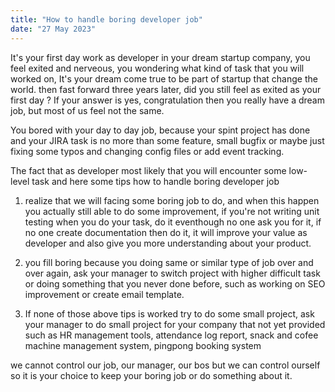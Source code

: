 ```yaml
---
title: "How to handle boring developer job"
date: "27 May 2023"
---
```


<!-- - define what is senior mean ?
- dont compare yourself with others
- realize that you have your own path, and unique way to improve
- define what is your struggle
- getting things don't make you senior
- do extra miles

- every job at the end will become "repetitive task" that not challenge anymore how to handle it
- do improvement
- rewrite it
- create tooling to make it faster
- create unit test -->

It's your first day work as developer in your dream startup company, you feel exited and nerveous, you wondering what kind of task that you will worked on, It's your dream come true to be part of startup that change the world. then fast forward three years later, did you still feel as exited as your first day ? If your answer is yes, congratulation then you really have a dream job, but most of us feel not the same.

You bored with your day to day job, because your spint project has done and your JIRA task is no more than some feature, small bugfix or maybe just fixing some typos and changing config files or add event tracking.

The fact that as developer most likely that you will encounter some low-level task and here some tips how to handle boring developer job

1. realize that we will facing some boring job to do, and when this happen you actually still able to do some improvement, if you're not writing unit testing when you do your task, do it eventhough no one ask you for it, if no one create documentation then do it, it will improve your value as developer and also give you more understanding about your product.

2. you fill boring because you doing same or similar type of job over and over again, ask your manager to switch project with higher difficult task or doing something that you never done before, such as working on SEO improvement or create email template.

3. If none of those above tips is worked try to do some small project, ask your manager to do small project for your company that not yet provided such as HR management tools, attendance log report, snack and cofee machine management system, pingpong booking system

we cannot control our job, our manager, our bos but we can control ourself so it is your choice to keep your boring job or do something about it.
